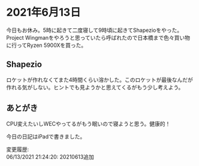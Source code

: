 # 2021年6月13日

今日もお休み。5時に起きて二度寝して9時頃に起きてShapezioをやった。Project Wingmanをやろうと思っていたら呼ばれたので日本橋まで色々買い物に行ってRyzen 5900Xを買った。

## Shapezio

ロケットが作れなくてまた4時間くらい溶かした。このロケットが最後なんだが作れる気がしない。ヒントでも見ようかと思えてくるがもう少し考えよう。

## あとがき

CPU変えたいしWECやってるがもう眠いので寝ようと思う。健康的！

今日の日記はiPadで書きました。

変更履歴:  
06/13/2021 21:24:20: 20210613追加  
